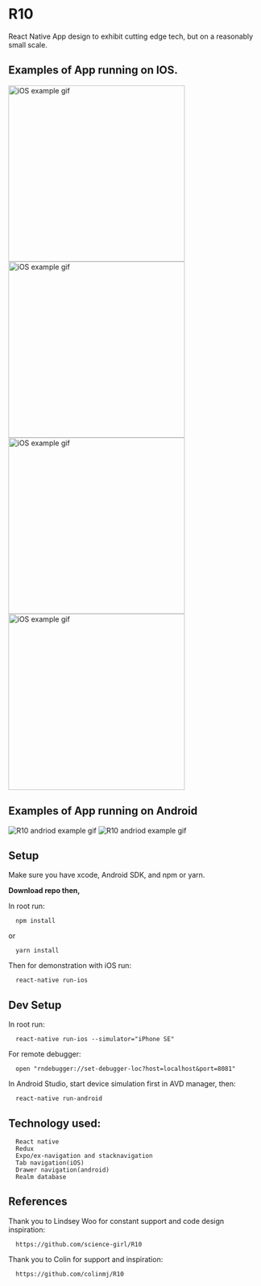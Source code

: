 # R10

React Native App design to exhibit cutting edge tech, but on a reasonably small scale.

## Examples of App running on IOS.

<img alt="iOS example gif" src="/js/assets/images/AboutScreen.gif" width="350">
<img alt="iOS example gif" src="/js/assets/images/Schedule.gif" width="350">
<img alt="iOS example gif" src="/js/assets/images/Session2.gif" width="350">
<img alt="iOS example gif" src="/js/assets/images/Faves.gif" width="350">

## Examples of App running on Android

![R10 andriod example gif](/js/assets/images/androidabout.gif)
![R10 andriod example gif](/js/assets/images/androidsession.gif)

## Setup

Make sure you have xcode, Android SDK, and npm or yarn.

**Download repo then,**

In root run:

```
  npm install
```

or

```
  yarn install
```

Then for demonstration with iOS run:

```
  react-native run-ios
```

## Dev Setup

In root run:

```
  react-native run-ios --simulator="iPhone SE"
```

For remote debugger:

```
  open "rndebugger://set-debugger-loc?host=localhost&port=8081"
```

In Android Studio, start device simulation first in AVD manager, then:

```
  react-native run-android
```

## Technology used:

```
  React native
  Redux
  Expo/ex-navigation and stacknavigation
  Tab navigation(iOS)
  Drawer navigation(android)
  Realm database
```

## References

Thank you to Lindsey Woo for constant support and code design inspiration:

```
  https://github.com/science-girl/R10
```

Thank you to Colin for support and inspiration:

```
  https://github.com/colinmj/R10
```
